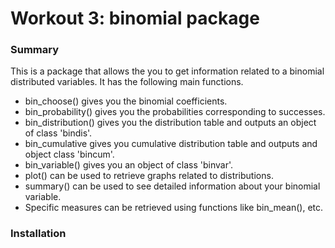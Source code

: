 # Workout 3: binomial package

### Summary
This is a package that allows the you to get information related to a binomial distributed variables. It has the following main functions. 

- bin_choose() gives you the binomial coefficients. 
- bin_probability() gives you the probabilities corresponding to successes. 
- bin_distribution() gives you the distribution table and outputs an object of class 'bindis'. 
- bin_cumulative gives you cumulative distribution table and outputs and object class 'bincum'.
- bin_variable() gives you an object of class 'binvar'.
- plot() can be used to retrieve graphs related to distributions.
- summary() can be used to see detailed information about your binomial variable.
- Specific measures can be retrieved using functions like bin_mean(), etc. 

### Installation
